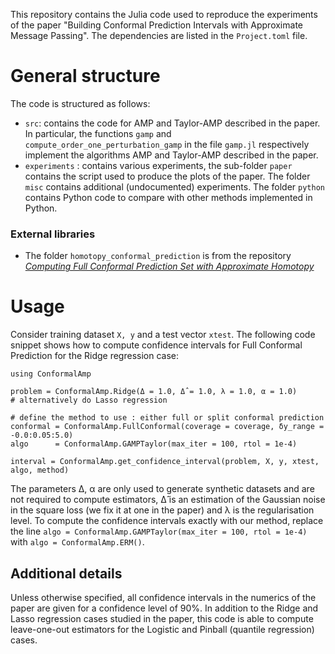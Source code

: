 This repository contains the Julia code used to reproduce the experiments of the paper "Building Conformal Prediction Intervals with Approximate Message Passing". The dependencies are listed in the `Project.toml` file.

# General structure 

The code is structured as follows:

* `src`: contains the code for AMP and Taylor-AMP described in the paper. In particular, the functions `gamp` and `compute_order_one_perturbation_gamp` in the file `gamp.jl` respectively implement the algorithms AMP and Taylor-AMP described in the paper.
* `experiments` : contains various experiments, the sub-folder `paper` contains the script used to produce the plots of the paper. The folder `misc` contains additional (undocumented) experiments. The folder `python` contains Python code to compare with other methods implemented in Python.

### External libraries 

* The folder `homotopy_conformal_prediction` is from the repository [_Computing Full Conformal Prediction Set with Approximate Homotopy_](http://github.com/EugeneNdiaye/homotopy_conformal_prediction)

# Usage

Consider training dataset `X, y` and a test vector `xtest`. The following code snippet shows how to compute confidence intervals for Full Conformal Prediction for the Ridge regression case:

```
using ConformalAmp

problem = ConformalAmp.Ridge(Δ = 1.0, Δ̂ = 1.0, λ = 1.0, α = 1.0)
# alternatively do Lasso regression

# define the method to use : either full or split conformal prediction
conformal = ConformalAmp.FullConformal(coverage = coverage, δy_range = -0.0:0.05:5.0)
algo      = ConformalAmp.GAMPTaylor(max_iter = 100, rtol = 1e-4)

interval = ConformalAmp.get_confidence_interval(problem, X, y, xtest, algo, method)
```

The parameters Δ, α are only used to generate synthetic datasets and are not required to compute estimators, Δ̂ is an estimation of the Gaussian noise in the square loss (we fix it at one in the paper) and λ is the regularisation level. To compute the confidence intervals exactly with our method, replace the line `algo = ConformalAmp.GAMPTaylor(max_iter = 100, rtol = 1e-4)` with `algo = ConformalAmp.ERM()`.

## Additional details

Unless otherwise specified, all confidence intervals in the numerics of the paper are given for a confidence level of 90%. In addition to the Ridge and Lasso regression cases studied in the paper, this code is able to compute leave-one-out estimators for the Logistic and Pinball (quantile regression) cases.
